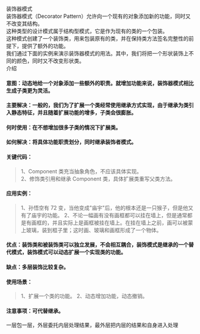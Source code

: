 装饰器模式         
装饰器模式（Decorator Pattern）允许向一个现有的对象添加新的功能，同时又不改变其结构。                 
这种类型的设计模式属于结构型模式，它是作为现有的类的一个包装。     
这种模式创建了一个装饰类，用来包装原有的类，并在保持类方法签名完整性的前提下，提供了额外的功能。             
我们通过下面的实例来演示装饰器模式的用法。其中，我们将把一个形状装饰上不同的颜色，同时又不改变形状类。                
介绍        
#### 意图：动态地给一个对象添加一些额外的职责。就增加功能来说，装饰器模式相比生成子类更为灵活。
#### 主要解决：一般的，我们为了扩展一个类经常使用继承方式实现，由于继承为类引入静态特征，并且随着扩展功能的增多，子类会很膨胀。
#### 何时使用：在不想增加很多子类的情况下扩展类。
#### 如何解决：将具体功能职责划分，同时继承装饰者模式。
#### 关键代码： 
> 1、Component 类充当抽象角色，不应该具体实现。    
> 2、修饰类引用和继承 Component 类，具体扩展类重写父类方法。   
#### 应用实例： 
> 1、孙悟空有 72 变，当他变成"庙宇"后，他的根本还是一只猴子，但是他又有了庙宇的功能。 
> 2、不论一幅画有没有画框都可以挂在墙上，但是通常都是有画框的，并且实际上是画框被挂在墙上。在挂在墙上之前，画可以被蒙上玻璃，装到框子里；这时画、玻璃和画框形成了一个物体。
#### 优点：装饰类和被装饰类可以独立发展，不会相互耦合，装饰模式是继承的一个替代模式，装饰模式可以动态扩展一个实现类的功能。
#### 缺点：多层装饰比较复杂。
#### 使用场景： 
> 1、扩展一个类的功能。 
> 2、动态增加功能，动态撤销。   
#### 注意事项：可代替继承。  

一层包一层，外层委托内层处理结果，最外层把内层的结果和自身进入处理